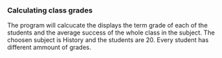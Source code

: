 ﻿### Calculating class grades

The program will calcucate the displays the term grade of each of the students
and the average success of the whole class in the subject.
The choosen subject is History and the students are 20. Every student has different ammount of grades.